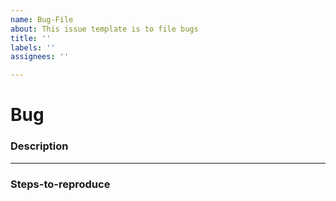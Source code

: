 ```yaml
---
name: Bug-File
about: This issue template is to file bugs
title: ''
labels: ''
assignees: ''

---
```


# Bug
### Description
---
### Steps-to-reproduce
